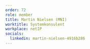 ```yaml
---
order: 72
role: member
title: Martin Nielsen (MNI)
worktitle: Systemkonsulent
workplace: netIP
socials:
  linkedin: martin-nielsen-4916b286
---
```

